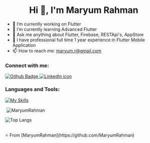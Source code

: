  <h1 align="center">Hi 👋, I'm Maryum Rahman</h1>

- 🔭 I’m currently working on Flutter
- 💬  I’m currently learning Advanced Flutter
- 💬 Ask me anything about Flutter, Firebase, RESTApi's, AppStore
- 💬 I have professional full time 1 year experience in Flutter Mobile Application
- 📫 How to reach me: maryum.r@gmail.com

  
### Connect with me:
<div id="badges">
  <a href="https://github.com/MaryumRahman">
    <img src="https://img.shields.io/badge/Github-white?style=for-the-badge&logo=Github&logoColor=black" alt="Github Badge"/>
  </a>
  <a href="https://www.linkedin.com/in/maryum-rahman-a0486670">
  <img src="https://img.shields.io/badge/LinkedIn-0077B5?style=for-the-badge&logo=linkedin&logoColor=white" alt="LinkedIn icon">
  </a>
</div>

### Languages and Tools:
[![My Skills](https://skillicons.dev/icons?i=flutter,dart,java,firebase,github,git,postman,figma,androidstudio,githubactions,postgres,stackoverflow,xd&perline=5)](https://skillicons.dev)

<p>&nbsp;<img align="center" src="https://github-readme-stats.vercel.app/api?username=MaryumRahman&show_icons=true&locale=en&theme=dark" alt="MaryumRahman" /></p>

![Top Langs](https://github-readme-stats.vercel.app/api/top-langs/?username=MaryumRahman&theme=dark)


<br>
⭐️ From [MaryumRahman](https://github.com/MaryumRahman)
